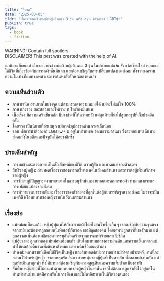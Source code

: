 ```yaml
---
title: "กี่บาด"
date: "2025-03-05"
tldr: "เรื่องราวของช่างทอผ้าหญิงล้านนา 3 รุ่น เศร้า สนุก มีตัวละคร LGBTQ+"
publish: true
tags:
  - book
  - fiction
---
```


WARNING! Contain full spoilers  
DISCLAIMER! This post was created with the help of AI.

นวนิยายที่บอกเล่าเรื่องราวของช่างทอผ้าหญิงล้านนา 3 รุ่น ในอำเภอแม่แจ่ม จังหวัดเชียงใหม่ พวกเธอใช้ชีวิตที่เกี่ยวข้องกับการทอผ้าซิ่นตีนจก และต้องเผชิญกับการเปลี่ยนแปลงของสังคม ทั้งจากสงคราม ความไม่เท่าเทียมทางเพศ และการค้นหาอัตลักษณ์ของตนเอง

## ความเห็นส่วนตัว
- ภาษาเหนือ อ่านยากในบางจุด แต่สามารถเดาความหมายได้ แม้จะไม่แน่ใจ 100%
- ภาษาบางช่วง สละสลวยและไพเราะ ทำให้เรื่องมีเสน่ห์
- เนื้อเรื่อง มีความเศร้าเป็นหลัก มีบางช่วงที่ให้ความหวัง แต่สุดท้ายก็นำไปสู่บทสรุปที่เจ็บปวดอีกครั้ง
- โดยรวม เป็นนิยายที่อ่านสนุก แม้อาจมีอุปสรรคด้านภาษาเล็กน้อย
- ชอบ ที่มีการนำตัวละคร LGBTQ+ มาอยู่ในบริบทของวัฒนธรรมล้านนา ซึ่งสะท้อนประเด็นทางสังคมทั้งในอดีตและปัจจุบันได้อย่างลึกซึ้ง

## ประเด็นสำคัญ
- การทอผ้าและลวดลาย: เป็นสัญลักษณ์ของชีวิต ความรู้สึก และบาดแผลของตัวละคร
- สิทธิของผู้หญิง: ถ่ายทอดเรื่องราวของการกดขี่ทางเพศในสังคมล้านนา และการต่อสู้เพื่อเสรีภาพของผู้หญิง
- การรักษาภูมิปัญญา: ความพยายามในการอนุรักษ์และถ่ายทอดมรดกการทอผ้า ท่ามกลางกระแสการเปลี่ยนแปลงของสังคม
- การท้าทายขนบธรรมเนียม: เรื่องราวของตัวละครที่ลุกขึ้นต่อสู้กับบรรทัดฐานของสังคม ไม่ว่าจะเป็นเพศวิถี หรือบทบาทของหญิงชายในวัฒนธรรมล้านนา

## เรื่องย่อ
- แม่หม่อนเฮือนแก้ว: หญิงผู้ทุ่มเทให้กับการทอผ้าโดยไม่สนใจเรื่องอื่น ๆ เธอเผชิญกับความรุนแรงจากสามีและต้องพาลูกหลบหนีเพื่อเอาชีวิตรอด เธอมีลูกสองคน โดยเฉพาะลูกสาวที่เธอรักมาก แต่ลูกสาวคนนั้นต้องเผชิญชะตากรรมอันโหดร้ายจากการถูกทำร้ายและเสียชีวิต
- แม่อุ้ยนาค: ลูกสาวของแม่หม่อนเฮือนแก้ว เติบโตมาท่ามกลางความกดดันและความเย็นชาจากแม่ ทำให้เธอต้องดิ้นรนเพื่อค้นหาตัวตนและทางเดินชีวิตของตัวเอง
- บ่าหงส์: หลานชายที่เลือกใช้ชีวิตเป็นหญิง และสืบทอดศิลปะการทอผ้า แม้ว่าตามประเพณี งานนี้จะสงวนไว้สำหรับผู้หญิง เขาตกหลุมรัก อินตา ชายหนุ่มชาวญี่ปุ่นที่เป็นสายลับ ทั้งสองแต่งงานกัน แต่สุดท้ายอินตาถูกฆ่า ทิ้งให้บ่าหงส์ต้องเผชิญกับความสูญเสียและความเจ็บปวดเพียงลำพัง
- จั๋นติ๊บ: หญิงสาวที่ไม่ยอมทำตามบทบาทของผู้หญิงในยุคนั้น เธอไม่ต้องการถูกจำกัดให้อยู่แค่ในบ้านทำงานบ้าน แต่มีความรักในการศึกษาและใฝ่หาอิสรภาพในชีวิตของตนเอง
